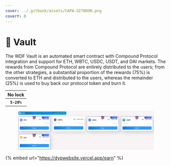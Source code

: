 ```yaml
---
cover: ../.gitbook/assets/CAPA-GITBOOK.png
coverY: 0
---
```


# 🔐 Vault

The WDF Vault is an automated smart contract with Compound Protocol integration and support for ETH, WBTC, USDC, USDT, and DAI markets. The rewards from Compound Protocol are entirely distributed to the users; from the other strategies, a substantial proportion of the rewards (75%) is converted to ETH and distributed to the users, whereas the remainder (25%) is used to buy back our protocol token and burn it.

|   No lock   |
| :---------: |
| **`5-20%`** |

<figure><img src="../.gitbook/assets/vault.JPG" alt=""><figcaption></figcaption></figure>

{% embed url="https://dypwebsite.vercel.app/earn" %}
